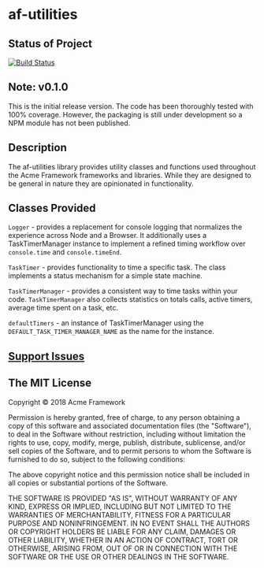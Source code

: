 # af-utilities

## Status of Project

[![Build Status](https://travis-ci.org/acmeframework/af-utilities.svg?branch=master)](https://travis-ci.org/acmeframework/af-utilities)

## Note: v0.1.0

This is the initial release version. The code has been thoroughly tested with 100% coverage. However, the packaging is still under development so a NPM module has not been published.

## Description

The af-utilities library provides utility classes and functions used throughout the Acme Framework frameworks and libraries. While they are designed to be general in nature they are opinionated in functionality.

## Classes Provided

`Logger` - provides a replacement for console logging that normalizes the experience across Node and a Browser. It additionally uses a TaskTimerManager instance to implement a refined timing workflow over `console.time` and `console.timeEnd`.

`TaskTimer` - provides functionality to time a specific task. The class implements a status mechanism for a simple state machine.

`TaskTimerManager` - provides a consistent way to time tasks within your code. `TaskTimerManager` also collects statistics on totals calls, active timers, average time spent on a task, etc.

`defaultTimers` - an instance of TaskTimerManager using the `DEFAULT_TASK_TIMER_MANAGER_NAME` as the name for the instance.

## [Support Issues](https://github.com/acmeframework/af-utilities/issues)

## The MIT License

Copyright &copy; 2018 Acme Framework

Permission is hereby granted, free of charge, to any person obtaining a copy of this software and associated documentation files (the "Software"), to deal in the Software without restriction, including without limitation the rights to use, copy, modify, merge, publish, distribute, sublicense, and/or sell copies of the Software, and to permit persons to whom the Software is furnished to do so, subject to the following conditions:

The above copyright notice and this permission notice shall be included in all copies or substantial portions of the Software.

THE SOFTWARE IS PROVIDED "AS IS", WITHOUT WARRANTY OF ANY KIND, EXPRESS OR IMPLIED, INCLUDING BUT NOT LIMITED TO THE WARRANTIES OF MERCHANTABILITY, FITNESS FOR A PARTICULAR PURPOSE AND NONINFRINGEMENT. IN NO EVENT SHALL THE AUTHORS OR COPYRIGHT HOLDERS BE LIABLE FOR ANY CLAIM, DAMAGES OR OTHER LIABILITY, WHETHER IN AN ACTION OF CONTRACT, TORT OR OTHERWISE, ARISING FROM, OUT OF OR IN CONNECTION WITH THE SOFTWARE OR THE USE OR OTHER DEALINGS IN THE SOFTWARE.
